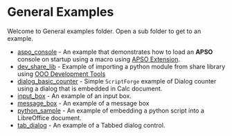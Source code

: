 # General Examples

Welcome to General examples folder. Open a sub folder to get to an example.

- [aspo_console](./apso_console/) - An example that demonstrates how to load an **APSO** console on startup using a macro using [APSO Extension].
- [dev_share_lib](./odev_share_lib/) - Example of importing a python module from share library using [OOO Development Tools]
- [dialog_basic_counter](./dialog_basic_counter/) - Simple `ScriptForge` example of Dialog counter using a dialog that is embedded in Calc document.
- [input_box](./input_box/) - An example of an input box.
- [message_box](./message_box/) - An example of a message box
- [python_sample](./python_sample/) - An example of embedding a python script into a LibreOffice document.
- [tab_dialog](./tab_dialog/) - An example of a Tabbed dialog control.


[APSO Extension]: https://extensions.libreoffice.org/en/extensions/show/apso-alternative-script-organizer-for-python
[OOO Development Tools]: https://python-ooo-dev-tools.readthedocs.io/en/latest/

